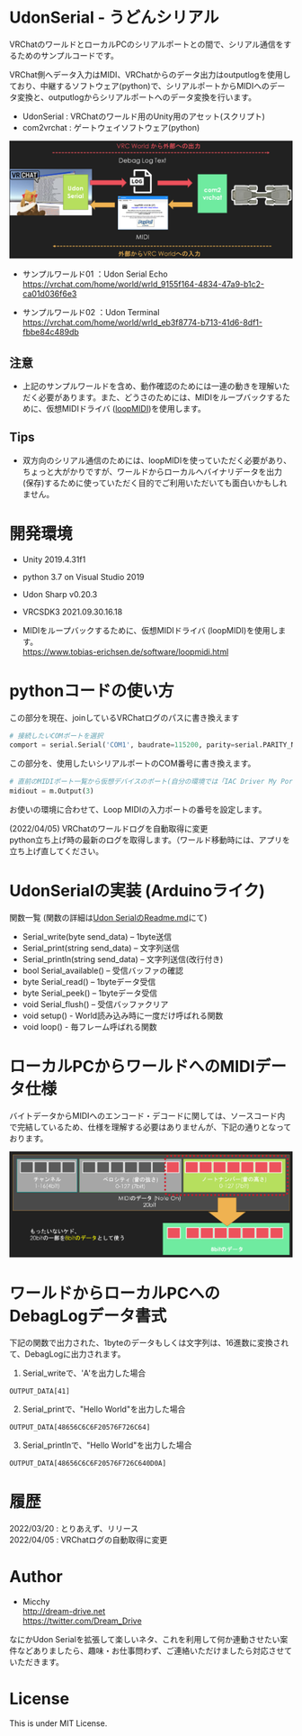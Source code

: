 # UdonSerial - うどんシリアル

VRChatのワールドとローカルPCのシリアルポートとの間で、シリアル通信をするためのサンプルコードです。

VRChat側へデータ入力はMIDI、VRChatからのデータ出力はoutputlogを使用しており、中継するソフトウェア(python)で、シリアルポートからMIDIへのデータ変換と、outputlogからシリアルポートへのデータ変換を行います。

- UdonSerial : VRChatのワールド用のUnity用のアセット(スクリプト)
- com2vrchat : ゲートウェイソフトウェア(python)

![全体図](./doc_image/image01.png "全体図")

- サンプルワールド01 ：Udon Serial Echo  
https://vrchat.com/home/world/wrld_9155f164-4834-47a9-b1c2-ca01d036f6e3

- サンプルワールド02 ：Udon Terminal  
https://vrchat.com/home/world/wrld_eb3f8774-b713-41d6-8df1-fbbe84c489db

## 注意

- 上記のサンプルワールドを含め、動作確認のためには一連の動きを理解いただく必要があります。また、どうさのためには、MIDIをループバックするために、仮想MIDIドライバ ([loopMIDI](https://www.tobias-erichsen.de/software/loopmidi.html))を使用します。  

## Tips

- 双方向のシリアル通信のためには、loopMIDIを使っていただく必要があり、ちょっと大がかりですが、ワールドからローカルへバイナリデータを出力(保存)するために使っていただく目的でご利用いただいても面白いかもしれません。


# 開発環境

- Unity 2019.4.31f1
- python 3.7 on Visual Studio 2019
- Udon Sharp v0.20.3
- VRCSDK3 2021.09.30.16.18

- MIDIをループバックするために、仮想MIDIドライバ (loopMIDI)を使用します。  
https://www.tobias-erichsen.de/software/loopmidi.html


# pythonコードの使い方

この部分を現在、joinしているVRChatログのパスに書き換えます

```python
# 接続したいCOMポートを選択
comport = serial.Serial('COM1', baudrate=115200, parity=serial.PARITY_NONE)
```

この部分を、使用したいシリアルポートのCOM番号に書き換えます。

```python
# 直前のMIDIポート一覧から仮想デバイスのポート(自分の環境では「IAC Driver My Port」)のIDを確認して、その数値にしてください
midiout = m.Output(3)
```

お使いの環境に合わせて、Loop MIDIの入力ポートの番号を設定します。

(2022/04/05) VRChatのワールドログを自動取得に変更  
python立ち上げ時の最新のログを取得します。（ワールド移動時には、アプリを立ち上げ直してください。


# UdonSerialの実装 (Arduinoライク)

関数一覧 (関数の詳細は[Udon SerialのReadme.md](./UdonSerial/README.md)にて)

- Serial_write(byte send_data) – 1byte送信
- Serial_print(string send_data) – 文字列送信
- Serial_println(string send_data) – 文字列送信(改行付き)
- bool Serial_available() – 受信バッファの確認
- byte Serial_read() – 1byteデータ受信
- byte Serial_peek() – 1byteデータ受信
- void Serial_flush() – 受信バッファクリア
- void setup() - World読み込み時に一度だけ呼ばれる関数
- void loop() - 毎フレーム呼ばれる関数


# ローカルPCからワールドへのMIDIデータ仕様

バイトデータからMIDIへのエンコード・デコードに関しては、ソースコード内で完結しているため、仕様を理解する必要はありませんが、下記の通りとなっております。

![MIDI仕様](./doc_image/image02.png "MIDI仕様")

# ワールドからローカルPCへのDebagLogデータ書式

下記の関数で出力された、1byteのデータもしくは文字列は、16進数に変換されて、DebagLogに出力されます。

1. Serial_writeで、'A'を出力した場合
```
OUTPUT_DATA[41]
```

2. Serial_printで、"Hello World"を出力した場合
```
OUTPUT_DATA[48656C6C6F20576F726C64]
```

3. Serial_printlnで、"Hello World"を出力した場合
```
OUTPUT_DATA[48656C6C6F20576F726C640D0A]
```

# 履歴
2022/03/20 : とりあえず、リリース  
2022/04/05 : VRChatログの自動取得に変更

# Author
- Micchy  
http://dream-drive.net  
https://twitter.com/Dream_Drive

なにかUdon Serialを拡張して楽しいネタ、これを利用して何か連動させたい案件などありましたら、趣味・お仕事問わず、ご連絡いただけましたら対応させていただきます。

# License
This is under MIT License.
